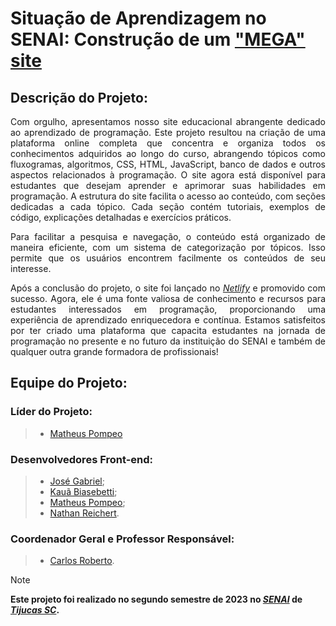 # Situação de Aprendizagem no SENAI: Construção de um [**"MEGA"** site](https://megadev-senai.netlify.app/)

<div align="justify">

## Descrição do Projeto:

Com orgulho, apresentamos nosso site educacional abrangente dedicado ao aprendizado de programação. Este projeto resultou na criação de uma plataforma online completa que concentra e organiza todos os conhecimentos adquiridos ao longo do curso, abrangendo tópicos como fluxogramas, algoritmos, CSS, HTML, JavaScript, banco de dados e outros aspectos relacionados à programação. O site agora está disponível para estudantes que desejam aprender e aprimorar suas habilidades em programação. A estrutura do site facilita o acesso ao conteúdo, com seções dedicadas a cada tópico. Cada seção contém tutoriais, exemplos de código, explicações detalhadas e exercícios práticos.

Para facilitar a pesquisa e navegação, o conteúdo está organizado de maneira eficiente, com um sistema de categorização por tópicos. Isso permite que os usuários encontrem facilmente os conteúdos de seu interesse.

Após a conclusão do projeto, o site foi lançado no _[Netlify](https://megadev-senai.netlify.app/)_ e promovido com sucesso. Agora, ele é uma fonte valiosa de conhecimento e recursos para estudantes interessados em programação, proporcionando uma experiência de aprendizado enriquecedora e contínua. Estamos satisfeitos por ter criado uma plataforma que capacita estudantes na jornada de programação no presente e no futuro da instituição do SENAI e também de qualquer outra grande formadora de profissionais!

</div>

## Equipe do Projeto:

<div align="justify">

### **Líder do Projeto:**
> - [Matheus Pompeo](https://github.com/mapompeo)

### **Desenvolvedores Front-end:**
> - [José Gabriel](https://github.com/naasdd);
> - [Kauã Biasebetti](https://github.com/kauuaa);
> - [Matheus Pompeo](https://github.com/mapompeo);
> - [Nathan Reichert](#).

### **Coordenador Geral e Professor Responsável:**
> - [Carlos Roberto](https://github.com/Prof-Carlos-Senai).
</div>

> [!NOTE]
> **Este projeto foi realizado no segundo semestre de 2023 no _[SENAI](https://maps.app.goo.gl/Jw1hZ8uvuVqV3V9E9)_ de _[Tijucas SC](https://maps.app.goo.gl/UFumcc5hjGymGFSY7)_.**
